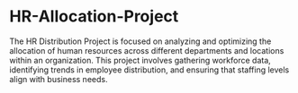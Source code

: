 # HR-Allocation-Project
The HR Distribution Project is focused on analyzing and optimizing the allocation of human resources across different departments and locations within an organization. This project involves gathering workforce data, identifying trends in employee distribution, and ensuring that staffing levels align with business needs.
